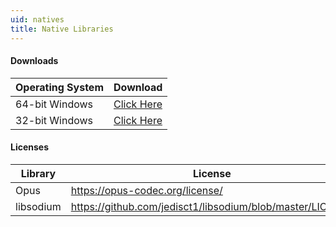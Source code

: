 ```yaml
---
uid: natives
title: Native Libraries
---
```


#### Downloads
Operating System|Download
| -------------- | -------------------------------------------------- |
| 64-bit Windows | [Click Here](/natives/vnext_natives_win32_x64.zip) |
| 32-bit Windows | [Click Here](/natives/vnext_natives_win32_x86.zip) |

#### Licenses
Library|License
| --------- | -------------------------------------------------------- |
| Opus      |https://opus-codec.org/license/                           |
| libsodium |https://github.com/jedisct1/libsodium/blob/master/LICENSE |
